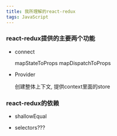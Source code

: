 ```yaml
---
title: 我所理解的react-redux
tags: JavaScript
---
```


### react-redux提供的主要两个功能

+ connect

    mapStateToProps
    mapDispatchToProps


+ Provider

    创建整体上下文, 提供context里面的store



### react-redux的依赖

+ shallowEqual


+ selectors???